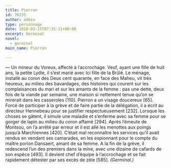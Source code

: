```yaml
---
title: Pierron
id: 76235
author: admin
type: personnage
date: 2010-03-15T07:35:11+00:00
excerpt: Germinal
novel:
  - germinal
main_name: Pierron

---
```

— Un mineur du Voreux, affecté à l&rsquo;accrochage. Veuf, ayant une fille de huit ans, la petite Lydie, il s&rsquo;est marié avec Ici fille de la Brûlé. Le ménage, installé au coron des Deux cent quarante, en face des Maheu, vit très heureux, au milieu des bavardages, des histoires qui courent sur les complaisances du mari et sur les amants de la femme : pas une dette, deux fois de la viande par semaine, une maison si nettement tenue qu&rsquo;on se mirerait dans les casseroles [110]. Pierron a un visage doucereux [65]. Forcé de participer à la grève et de faire partie de la délégation, il a écrit au directeur Hennebeau pour se justifier respectueusement [232]. Lorsque les choses se gâtent, il simule une maladie et s&rsquo;enferme avec sa femme pour se gorger de lapin au milieu du coron affamé [294]. Après l&rsquo;émeute de Montsou, on l&rsquo;a arrêté par erreur et il est allé les menottes aux poings jusqu&rsquo;à Marchiennes [420]. C&rsquo;était mal reconnaître les services qu&rsquo;il avait rendus en vendant ses camarades, en les espionnant pour le compte du maître porion Dansaert, amant de sa femme. A la fin de la grève, il redescend l&rsquo;un des premiers dans la mine, avec une dizaine de cafards de son espèce [493]. Il devient chef d&rsquo;équipe à l&rsquo;accrochage et se fait rapidement détester par ses excès de zèle [585]. _(Germinal.)_